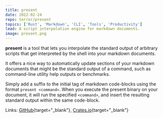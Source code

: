 ```yaml
---
title: present
date: 2022-02-24
repo: terror/present
topics: ['Rust', 'Markdown', 'CLI', 'Tools', 'Productivity']
lead: A script interpolation engine for markdown documents.
image: present.png
---
```


**present** is a tool that lets you interpolate the standard output of arbitrary
scripts that get interpreted by the shell into your markdown documents.

It offers a nice way to automatically update sections of your markdown documents
that might be the standard output of a command, such as command-line utility
help outputs or benchmarks.

Simply add a suffix to the initial tag of markdown code-blocks using the format
`present <command>`. When you execute the present binary on your document, it
will run the specified `<command>`, and insert the resulting standard output
within the same code-block.

Links: [GitHub](https://github.com/terror/present){target="\_blank"},
[Crates.io](https://crates.io/crates/present){target="\_blank"}

